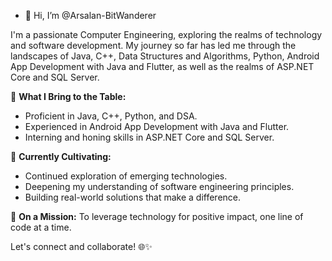 - 👋 Hi, I’m @Arsalan-BitWanderer

I'm a passionate Computer Engineering, 
exploring the realms of technology and software development. 
My journey so far has led me through the landscapes of Java, C++, Data Structures and Algorithms, Python, Android App Development with Java and Flutter, as well as the realms of ASP.NET Core and SQL Server.

🚀 **What I Bring to the Table:**
- Proficient in Java, C++, Python, and DSA.
- Experienced in Android App Development with Java and Flutter.
- Interning and honing skills in ASP.NET Core and SQL Server.

🌱 **Currently Cultivating:**
- Continued exploration of emerging technologies.
- Deepening my understanding of software engineering principles.
- Building real-world solutions that make a difference.

🎯 **On a Mission:**
To leverage technology for positive impact, one line of code at a time.

Let's connect and collaborate! 🌐✨
